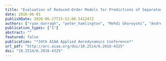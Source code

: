 ```yaml
---
title: "Evaluation of Reduced-Order Models for Predictions of Separated and Vortical Flows"
date: 2016-06-01
publishDate: 2020-06-27T15:52:06.541247Z
authors: ["ryan_darragh", "peter_hamlington", "Mehdi Ghoreyshi", "Andrew J. Lofthouse"]
publication_types: ["1"]
abstract: ""
featured: false
publication: "*34th AIAA Applied Aerodynamics Conference*"
url_pdf: "http://arc.aiaa.org/doi/10.2514/6.2016-4325"
doi: "10.2514/6.2016-4325"
---
```


